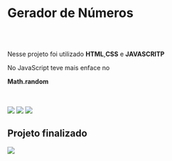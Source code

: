 <h1>Gerador de Números</h1>
<br>
<br>
<p>Nesse projeto foi utilizado <b>HTML</b>,<b>CSS</b> e <b>JAVASCRITP</b></p>
<p>No JavaScript teve mais enface no<b><p></p> Math.random</p></b>
<br>
<br>
<img src="https://img.shields.io/badge/JavaScript-F7DF1E?style=for-the-badge&logo=javascript&logoColor=black"/>
<img src="https://img.shields.io/badge/CSS-239120?&style=for-the-badge&logo=css3&logoColor=white"/>
<img src ="https://img.shields.io/badge/HTML-239120?style=for-the-badge&logo=html5&logoColor=white"/>
<h2>Projeto finalizado </h2>
<img src="https://github.com/user-attachments/assets/449d4377-e640-48cf-afa5-39c740a6aa68"/>
